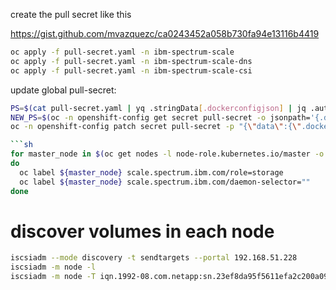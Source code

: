 create the pull secret like this

https://gist.github.com/mvazquezc/ca0243452a058b730fa94e13116b4419

```sh
oc apply -f pull-secret.yaml -n ibm-spectrum-scale  
oc apply -f pull-secret.yaml -n ibm-spectrum-scale-dns
oc apply -f pull-secret.yaml -n ibm-spectrum-scale-csi
```

update global pull-secret:

```sh
PS=$(cat pull-secret.yaml | yq .stringData[.dockerconfigjson] | jq .auths)
NEW_PS=$(oc -n openshift-config get secret pull-secret -o jsonpath='{.data.\.dockerconfigjson}' | base64 -d  | jq -c '.auths += '${PS}'' | base64 -w 0)
oc -n openshift-config patch secret pull-secret -p "{\"data\":{\".dockerconfigjson\":\"$NEW_PS\"}}"

```sh
for master_node in $(oc get nodes -l node-role.kubernetes.io/master -o name)
do
  oc label ${master_node} scale.spectrum.ibm.com/role=storage
  oc label ${master_node} scale.spectrum.ibm.com/daemon-selector=""
done
```

# discover volumes in each node

```sh
iscsiadm --mode discovery -t sendtargets --portal 192.168.51.228
iscsiadm -m node -l
iscsiadm -m node -T iqn.1992-08.com.netapp:sn.23ef8da95f5611efa2c200a09884167a:vs.40 -p 192.168.51.228:3260 -l
```